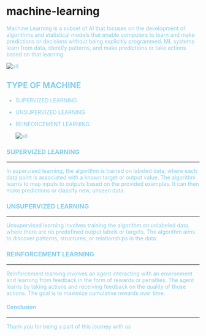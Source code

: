 # machine-learning
<span style="color:skyblue">
 Machine Learning is a subset of AI that focuses on the development of algorithms and 
statistical models that enable computers to learn and make predictions or decisions without 
being explicitly programmed. ML systems learn from data, identify patterns, and make 
predictions or take actions based on that learning.

![alt](./https://www.google.com/url?sa=i&url=https%3A%2F%2Fwww.projectpro.io%2Farticle%2Ftypes-of-machine-learning%2F623&psig=AOvVaw0sj51a5EGKGTC9ATePUkDw&ust=1685859138893000&source=images&cd=vfe&ved=0CBEQjRxqFwoTCMCv_e24pv8CFQAAAAAdAAAAABAE)
## TYPE OF MACHINE
* SUPERVIZED LEARNING
* UNSUPERVIZED LEARNING
* REINFORCEMENT LEARNING
  
  ![alt](./https://www.google.com/imgres?imgurl=https%3A%2F%2Fimages.squarespace-cdn.com%2Fcontent%2Fv1%2F5daddb33ee92bf44231c2fef%2Fe163d977-3fe5-42da-b959-5b5319027458%2Fmachine-learning-in-healthcare.jpg&tbnid=O4DR-bf75bq5OM&vet=12ahUKEwjAq5jquKb_AhWipycCHXQuA04QMygJegUIARDvAQ..i&imgrefurl=https%3A%2F%2Fwww.foreseemed.com%2Fblog%2Fmachine-learning-in-healthcare&docid=hYYW8mVSXuCpxM&w=2500&h=995&q=machine%20learning&ved=2ahUKEwjAq5jquKb_AhWipycCHXQuA04QMygJegUIARDvAQ)

### SUPERVIZED LEARNING
---

In supervised learning, the algorithm is 
trained on labeled data, where each data 
point is associated with a known target or 
output value. The algorithm learns to map 
inputs to outputs based on the provided 
examples. It can then make predictions or 
classify new, unseen data.



### UNSUPERVIZED LEARNING
---
Unsupervised learning involves training the 
algorithm on unlabeled data, where there are 
no predefined output labels or targets. The 
algorithm aims to discover patterns, 
structures, or relationships in the data.

### REINFORCEMENT LEARNING
---
Reinforcement learning involves an agent 
interacting with an environment and learning 
from feedback in the form of rewards or 
penalties. The agent learns by taking 
actions and receiving feedback on the quality 
of those actions. The goal is to 
maximize cumulative rewards over time.

#### Conclusion
---
Thank you for being a 
part of this journey 
with us
